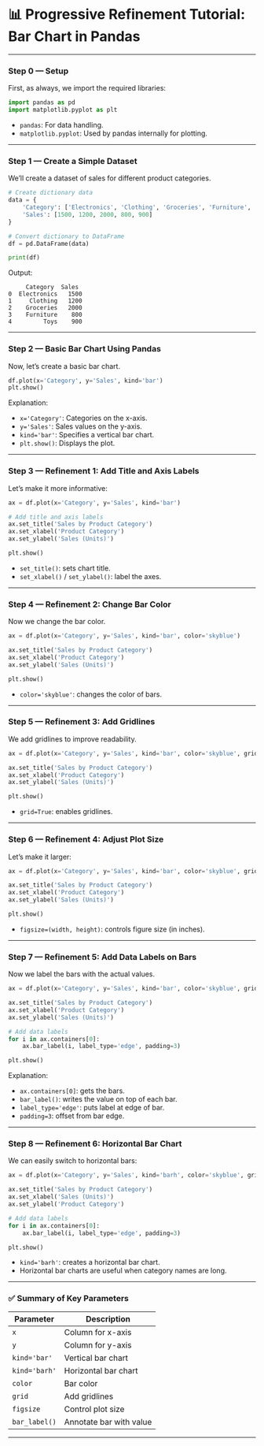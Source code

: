 
# 📊 **Progressive Refinement Tutorial: Bar Chart in Pandas**

---

### **Step 0 — Setup**

First, as always, we import the required libraries:

```python
import pandas as pd
import matplotlib.pyplot as plt
```

* `pandas`: For data handling.
* `matplotlib.pyplot`: Used by pandas internally for plotting.

---

### **Step 1 — Create a Simple Dataset**

We’ll create a dataset of sales for different product categories.

```python
# Create dictionary data
data = {
    'Category': ['Electronics', 'Clothing', 'Groceries', 'Furniture', 'Toys'],
    'Sales': [1500, 1200, 2000, 800, 900]
}

# Convert dictionary to DataFrame
df = pd.DataFrame(data)

print(df)
```

Output:

```
     Category  Sales
0  Electronics   1500
1     Clothing   1200
2    Groceries   2000
3    Furniture    800
4         Toys    900
```

---

### **Step 2 — Basic Bar Chart Using Pandas**

Now, let’s create a basic bar chart.

```python
df.plot(x='Category', y='Sales', kind='bar')
plt.show()
```

Explanation:

* `x='Category'`: Categories on the x-axis.
* `y='Sales'`: Sales values on the y-axis.
* `kind='bar'`: Specifies a vertical bar chart.
* `plt.show()`: Displays the plot.

---

### **Step 3 — Refinement 1: Add Title and Axis Labels**

Let’s make it more informative:

```python
ax = df.plot(x='Category', y='Sales', kind='bar')

# Add title and axis labels
ax.set_title('Sales by Product Category')
ax.set_xlabel('Product Category')
ax.set_ylabel('Sales (Units)')

plt.show()
```

* `set_title()`: sets chart title.
* `set_xlabel()` / `set_ylabel()`: label the axes.

---

### **Step 4 — Refinement 2: Change Bar Color**

Now we change the bar color.

```python
ax = df.plot(x='Category', y='Sales', kind='bar', color='skyblue')

ax.set_title('Sales by Product Category')
ax.set_xlabel('Product Category')
ax.set_ylabel('Sales (Units)')

plt.show()
```

* `color='skyblue'`: changes the color of bars.

---

### **Step 5 — Refinement 3: Add Gridlines**

We add gridlines to improve readability.

```python
ax = df.plot(x='Category', y='Sales', kind='bar', color='skyblue', grid=True)

ax.set_title('Sales by Product Category')
ax.set_xlabel('Product Category')
ax.set_ylabel('Sales (Units)')

plt.show()
```

* `grid=True`: enables gridlines.

---

### **Step 6 — Refinement 4: Adjust Plot Size**

Let’s make it larger:

```python
ax = df.plot(x='Category', y='Sales', kind='bar', color='skyblue', grid=True, figsize=(8, 6))

ax.set_title('Sales by Product Category')
ax.set_xlabel('Product Category')
ax.set_ylabel('Sales (Units)')

plt.show()
```

* `figsize=(width, height)`: controls figure size (in inches).

---

### **Step 7 — Refinement 5: Add Data Labels on Bars**

Now we label the bars with the actual values.

```python
ax = df.plot(x='Category', y='Sales', kind='bar', color='skyblue', grid=True, figsize=(8, 6))

ax.set_title('Sales by Product Category')
ax.set_xlabel('Product Category')
ax.set_ylabel('Sales (Units)')

# Add data labels
for i in ax.containers[0]:
    ax.bar_label(i, label_type='edge', padding=3)

plt.show()
```

Explanation:

* `ax.containers[0]`: gets the bars.
* `bar_label()`: writes the value on top of each bar.
* `label_type='edge'`: puts label at edge of bar.
* `padding=3`: offset from bar edge.

---

### **Step 8 — Refinement 6: Horizontal Bar Chart**

We can easily switch to horizontal bars:

```python
ax = df.plot(x='Category', y='Sales', kind='barh', color='skyblue', grid=True, figsize=(8, 6))

ax.set_title('Sales by Product Category')
ax.set_xlabel('Sales (Units)')
ax.set_ylabel('Product Category')

# Add data labels
for i in ax.containers[0]:
    ax.bar_label(i, label_type='edge', padding=3)

plt.show()
```

* `kind='barh'`: creates a horizontal bar chart.
* Horizontal bar charts are useful when category names are long.

---

### ✅ **Summary of Key Parameters**

| Parameter     | Description             |
| ------------- | ----------------------- |
| `x`           | Column for x-axis       |
| `y`           | Column for y-axis       |
| `kind='bar'`  | Vertical bar chart      |
| `kind='barh'` | Horizontal bar chart    |
| `color`       | Bar color               |
| `grid`        | Add gridlines           |
| `figsize`     | Control plot size       |
| `bar_label()` | Annotate bar with value |

---

